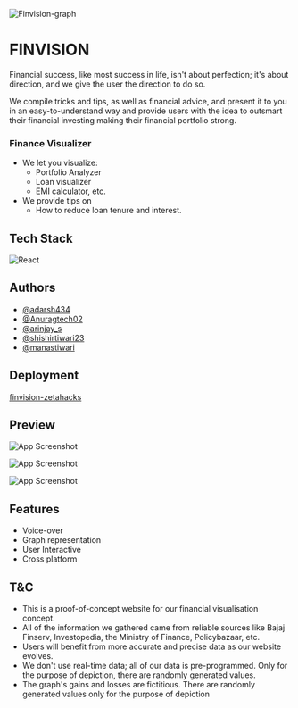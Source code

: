 ![Finvision-graph](https://ik.imagekit.io/jn4utpxjgdd/readme-finvisino_iE-PB3J75.gif?updatedAt=1628859916668)


# FINVISION

Financial success, like most success in life, isn't about perfection; it's about direction, and we give the user the direction to do so.

We compile tricks and tips, as well as financial advice, and present it to you in an easy-to-understand way and provide users with the idea to outsmart their financial investing making their financial portfolio strong.

### Finance Visualizer

- We let you visualize:
    - Portfolio Analyzer 
    - Loan visualizer 
    - EMI calculator, etc.
- We provide tips on
    - How to reduce loan tenure and interest.
## Tech Stack

![React](https://img.shields.io/badge/-React-3b2e5a?style=plastic&logo=react)


## Authors

- [@adarsh434](https://www.github.com/adarsh434)
- [@Anuragtech02](https://github.com/Anuragtech02)
- [@arinjay_s](https://www.github.com/arinjaysaraf)
- [@shishirtiwari23](https://www.github.com/shishirtiwari23)
- [@manastiwari](https://github.com/KingShark1)
  
## Deployment

[finvision-zetahacks](https://anuragtech02.github.io/finvision-react/)

  
## Preview

![App Screenshot](https://ik.imagekit.io/jn4utpxjgdd/Finance-Home_MQutywNvC6V.png?updatedAt=1628789690589)

![App Screenshot](https://ik.imagekit.io/jn4utpxjgdd/About_I-ZnNpaO-B1.png?updatedAt=1628789726177)

![App Screenshot](https://ik.imagekit.io/jn4utpxjgdd/Learn_4YKCszaEwPz.png?updatedAt=1628789747457)

## Features

- Voice-over
- Graph representation
- User Interactive
- Cross platform

## T&C

- This is a proof-of-concept website for our financial visualisation concept.
- All of the information we gathered came from reliable sources like Bajaj Finserv, Investopedia, the Ministry of Finance, Policybazaar, etc.
- Users will benefit from more accurate and precise data as our website evolves.
- We don't use real-time data; all of our data is pre-programmed. Only for the purpose of depiction, there are randomly generated values.
- The graph's gains and losses are fictitious. There are randomly generated values only for the purpose of depiction
  
